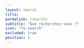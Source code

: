 ```yaml
---
layout: search
title: 
permalink: /search/
subtitle: "Que recherchez-vous ?"
icon: "fa-search"
excluded: true
position: 5
---
```

